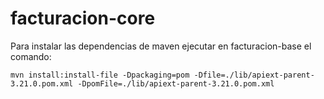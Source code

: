 # facturacion-core
Para instalar las dependencias de maven ejecutar en facturacion-base el comando:
```
mvn install:install-file -Dpackaging=pom -Dfile=./lib/apiext-parent-3.21.0.pom.xml -DpomFile=./lib/apiext-parent-3.21.0.pom.xml
```